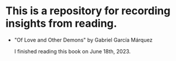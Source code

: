 # This is a repository for recording insights from reading.

- "Of Love and Other Demons" by Gabriel García Márquez
  
  I finished reading this book on June 18th, 2023.
